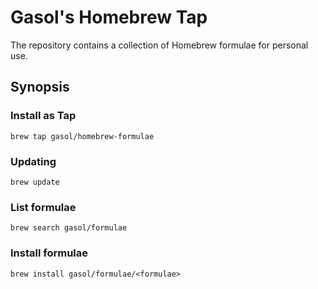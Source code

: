# Gasol's Homebrew Tap

The repository contains a collection of Homebrew formulae for personal use.

## Synopsis

### Install as Tap

    brew tap gasol/homebrew-formulae

### Updating

    brew update
    
### List formulae

    brew search gasol/formulae

### Install formulae

    brew install gasol/formulae/<formulae>
   

